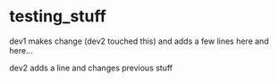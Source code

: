 # testing_stuff


dev1 makes change (dev2 touched this)
and adds a few lines
here 
and here...

dev2 adds a line and changes previous stuff